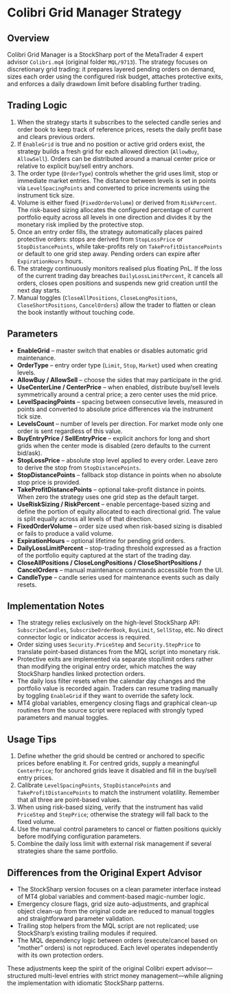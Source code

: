 # Colibri Grid Manager Strategy

## Overview
Colibri Grid Manager is a StockSharp port of the MetaTrader 4 expert advisor `Colibri.mq4` (original folder `MQL/9713`). The strategy focuses on discretionary grid trading: it prepares layered pending orders on demand, sizes each order using the configured risk budget, attaches protective exits, and enforces a daily drawdown limit before disabling further trading.

## Trading Logic
1. When the strategy starts it subscribes to the selected candle series and order book to keep track of reference prices, resets the daily profit base and clears previous orders.
2. If `EnableGrid` is true and no position or active grid orders exist, the strategy builds a fresh grid for each allowed direction (`AllowBuy`, `AllowSell`). Orders can be distributed around a manual center price or relative to explicit buy/sell entry anchors.
3. The order type (`OrderType`) controls whether the grid uses limit, stop or immediate market entries. The distance between levels is set in points via `LevelSpacingPoints` and converted to price increments using the instrument tick size.
4. Volume is either fixed (`FixedOrderVolume`) or derived from `RiskPercent`. The risk-based sizing allocates the configured percentage of current portfolio equity across all levels in one direction and divides it by the monetary risk implied by the protective stop.
5. Once an entry order fills, the strategy automatically places paired protective orders: stops are derived from `StopLossPrice` or `StopDistancePoints`, while take-profits rely on `TakeProfitDistancePoints` or default to one grid step away. Pending orders can expire after `ExpirationHours` hours.
6. The strategy continuously monitors realised plus floating PnL. If the loss of the current trading day breaches `DailyLossLimitPercent`, it cancels all orders, closes open positions and suspends new grid creation until the next day starts.
7. Manual toggles (`CloseAllPositions`, `CloseLongPositions`, `CloseShortPositions`, `CancelOrders`) allow the trader to flatten or clean the book instantly without touching code.

## Parameters
- **EnableGrid** – master switch that enables or disables automatic grid maintenance.
- **OrderType** – entry order type (`Limit`, `Stop`, `Market`) used when creating levels.
- **AllowBuy / AllowSell** – choose the sides that may participate in the grid.
- **UseCenterLine / CenterPrice** – when enabled, distribute buy/sell levels symmetrically around a central price; a zero center uses the mid price.
- **LevelSpacingPoints** – spacing between consecutive levels, measured in points and converted to absolute price differences via the instrument tick size.
- **LevelsCount** – number of levels per direction. For market mode only one order is sent regardless of this value.
- **BuyEntryPrice / SellEntryPrice** – explicit anchors for long and short grids when the center mode is disabled (zero defaults to the current bid/ask).
- **StopLossPrice** – absolute stop level applied to every order. Leave zero to derive the stop from `StopDistancePoints`.
- **StopDistancePoints** – fallback stop distance in points when no absolute stop price is provided.
- **TakeProfitDistancePoints** – optional take-profit distance in points. When zero the strategy uses one grid step as the default target.
- **UseRiskSizing / RiskPercent** – enable percentage-based sizing and define the portion of equity allocated to each directional grid. The value is split equally across all levels of that direction.
- **FixedOrderVolume** – order size used when risk-based sizing is disabled or fails to produce a valid volume.
- **ExpirationHours** – optional lifetime for pending grid orders.
- **DailyLossLimitPercent** – stop-trading threshold expressed as a fraction of the portfolio equity captured at the start of the trading day.
- **CloseAllPositions / CloseLongPositions / CloseShortPositions / CancelOrders** – manual maintenance commands accessible from the UI.
- **CandleType** – candle series used for maintenance events such as daily resets.

## Implementation Notes
- The strategy relies exclusively on the high-level StockSharp API: `SubscribeCandles`, `SubscribeOrderBook`, `BuyLimit`, `SellStop`, etc. No direct connector logic or indicator access is required.
- Order sizing uses `Security.PriceStep` and `Security.StepPrice` to translate point-based distances from the MQL script into monetary risk.
- Protective exits are implemented via separate stop/limit orders rather than modifying the original entry order, which matches the way StockSharp handles linked protection orders.
- The daily loss filter resets when the calendar day changes and the portfolio value is recorded again. Traders can resume trading manually by toggling `EnableGrid` if they want to override the safety lock.
- MT4 global variables, emergency closing flags and graphical clean-up routines from the source script were replaced with strongly typed parameters and manual toggles.

## Usage Tips
1. Define whether the grid should be centred or anchored to specific prices before enabling it. For centred grids, supply a meaningful `CenterPrice`; for anchored grids leave it disabled and fill in the buy/sell entry prices.
2. Calibrate `LevelSpacingPoints`, `StopDistancePoints` and `TakeProfitDistancePoints` to match the instrument volatility. Remember that all three are point-based values.
3. When using risk-based sizing, verify that the instrument has valid `PriceStep` and `StepPrice`; otherwise the strategy will fall back to the fixed volume.
4. Use the manual control parameters to cancel or flatten positions quickly before modifying configuration parameters.
5. Combine the daily loss limit with external risk management if several strategies share the same portfolio.

## Differences from the Original Expert Advisor
- The StockSharp version focuses on a clean parameter interface instead of MT4 global variables and comment-based magic-number logic.
- Emergency closure flags, grid size auto-adjustments, and graphical object clean-up from the original code are reduced to manual toggles and straightforward parameter validation.
- Trailing stop helpers from the MQL script are not replicated; use StockSharp’s existing trailing modules if required.
- The MQL dependency logic between orders (execute/cancel based on “mother” orders) is not reproduced. Each level operates independently with its own protection orders.

These adjustments keep the spirit of the original Colibri expert advisor—structured multi-level entries with strict money management—while aligning the implementation with idiomatic StockSharp patterns.
